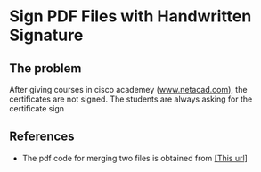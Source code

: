 # Sign PDF Files with Handwritten Signature

## The problem
After giving courses in cisco academey (www.netacad.com), the certificates are not signed. The students are always asking for the certificate sign





## References 
* The pdf code for merging two files is obtained from [[This url]](https://stackoverflow.com/questions/13276409/how-to-add-image-to-pdf-file-in-python)

 
